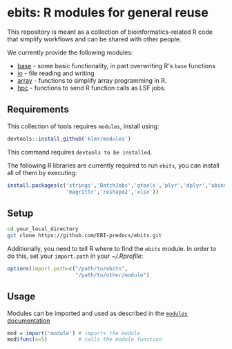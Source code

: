 ebits: R modules for general reuse
==================================

This repository is meant as a collection of bioinformatics-related R
code that simplify workflows and can be shared with other people.

We currently provide the following modules:

 * [base](base) - some basic functionality, in part overwriting R's `base` functions
 * [io](io) - file reading and writing
 * [array](array) - functions to simplify array programming in R.
 * [hpc](hpc) - functions to send R function calls as LSF jobs.

Requirements
------------

This collection of tools requires `modules`, install using:

```r
devtools::install_github('klmr/modules')
```

This command requires `devtools to be installed`.

The following R libraries are currently required to run `ebits`,
you can install all of them by executing:

```r
install.packages(c('strings','BatchJobs','gtools','plyr','dplyr','abind',
                   'magrittr','reshape2','xlsx'))
```

Setup
-----

```bash
cd your_local_directory
git clone https://github.com/EBI-predocs/ebits.git
```

Additionally, you need to tell R where to find the `ebits` module.
In order to do this, set your `import.path` in your *~/.Rprofile*:

```r
options(import.path=c("/path/to/ebits",
                      "/path/to/other/module")
```

Usage
-----

Modules can be imported and used as described in the
[`modules` documentation](https://github.com/klmr/modules)

```r
mod = import('module') # imports the module
mod$func(x=5)          # calls the module function
```
